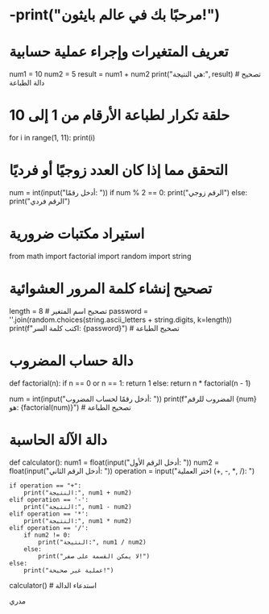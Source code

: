 # -print("مرحبًا بك في عالم بايثون!")

# تعريف المتغيرات وإجراء عملية حسابية
num1 = 10
num2 = 5
result = num1 + num2
print("هي النتيجة:", result)  # تصحيح دالة الطباعة

# حلقة تكرار لطباعة الأرقام من 1 إلى 10
for i in range(1, 11):
    print(i)

# التحقق مما إذا كان العدد زوجيًا أو فرديًا
num = int(input("أدخل رقمًا: "))
if num % 2 == 0:
    print("الرقم زوجي")
else:
    print("الرقم فردي")

# استيراد مكتبات ضرورية
from math import factorial
import random
import string

# تصحيح إنشاء كلمة المرور العشوائية
length = 8  # تصحيح اسم المتغير
password = ''.join(random.choices(string.ascii_letters + string.digits, k=length))
print(f"اكتب كلمة السر: {password}")  # تصحيح الطباعة

# دالة حساب المضروب
def factorial(n):
    if n == 0 or n == 1: 
        return 1
    else:
        return n * factorial(n - 1)

num = int(input("أدخل رقمًا لحساب المضروب: "))
print(f"المضروب للرقم {num} هو: {factorial(num)}")  # تصحيح الطباعة

# دالة الآلة الحاسبة
def calculator():
    num1 = float(input("أدخل الرقم الأول: "))
    num2 = float(input("أدخل الرقم الثاني: "))
    operation = input("اختر العملية (+, -, *, /): ")

    if operation == "+":
        print("النتيجة:", num1 + num2)
    elif operation == '-':
        print("النتيجة:", num1 - num2)
    elif operation == '*':
        print("النتيجة:", num1 * num2)
    elif operation == '/':
        if num2 != 0:
            print("النتيجة:", num1 / num2)
        else:
            print("لا يمكن القسمة على صفر!")
    else:
        print("عملية غير صحيحة!")

calculator()  # استدعاء الدالة





مدري
